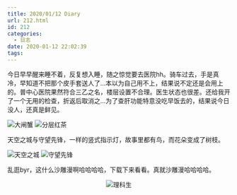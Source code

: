 ```yaml
---
title: 2020/01/12 Diary
url: 212.html
id: 212
categories:
  - 日志
date: 2020-01-12 22:02:39
tags:
---
```


今日早早醒来睡不着，反复想入睡，随之惊觉要去医院hh。骑车过去，手是真冷，早知道不把那个皮手套送人了...本以为自己用不上，结果说不定还是会用上的。普中心医院果然符合三乙之名，楼层设置不合理。医生状态也很差。还给我开了一个无用的检查，折返后取消之...为了查肝功能特意没吃早饭去的，结果说今日没人，还真是鲜见。 

![大闸蟹](https://i.loli.net/2020/10/02/iTlFRHpwE6o2v3N.jpg)
![分层红茶](https://i.loli.net/2020/10/02/k7cf8OCqEpXeVLm.jpg)

天空之城与守望先锋，一样的竖式指示灯，故事里都有鸟，而花朵变成了树枝。

![天空之城](https://i.loli.net/2020/10/02/duvh9gbFtVMCTJU.png)
![守望先锋](https://i.loli.net/2020/10/02/49qbQo2I1l3ngTM.png)

乱逛byr，这什么沙雕漫啊哈哈哈哈，下载下来看看。真就沙雕漫哈哈哈哈。 <div style="text-align:center"> ![理科生](https://i.loli.net/2020/10/02/kAXIxPDlCu68EJo.png)</div>



